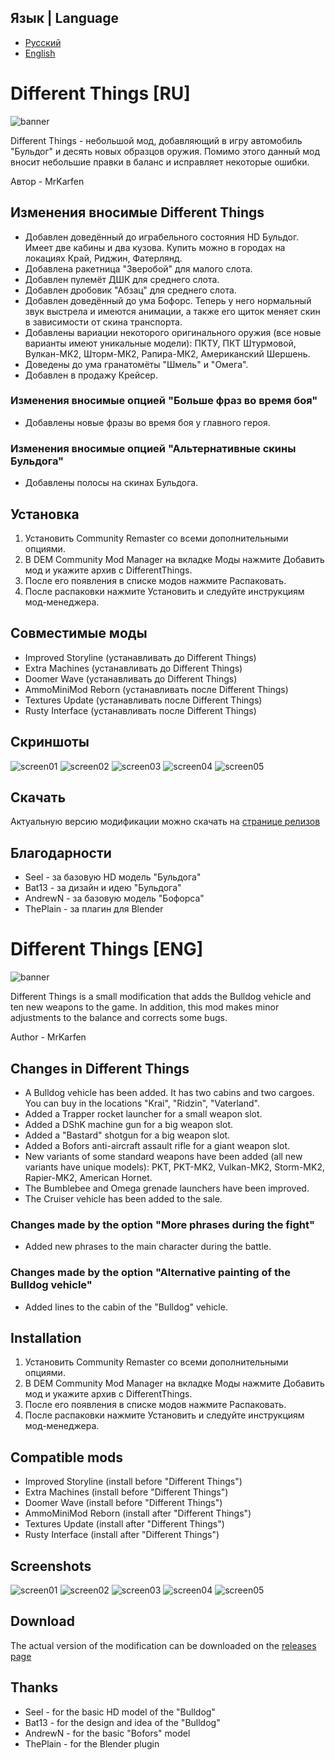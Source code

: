 ## Язык | Language
* [Русский](https://github.com/MrKarfen/Different-Things/edit/main/README.md#different-things-ru)
* [English](https://github.com/MrKarfen/Different-Things#different-things-eng)

# Different Things [RU]
![banner](https://github.com/MrKarfen/Different-Things/assets/89936556/f288c026-189c-4ffa-b6e8-eaedba33add4)

Different Things - небольшой мод, добавляющий в игру автомобиль "Бульдог" и десять новых образцов оружия. Помимо этого данный мод вносит небольшие правки в баланс и исправляет некоторые ошибки.

Автор - MrKarfen

## Изменения вносимые Different Things
* Добавлен доведённый до играбельного состояния HD Бульдог. Имеет две кабины и два кузова. Купить можно в городах на локациях Край, Риджин, Фатерлянд.
* Добавлена ракетница "Зверобой" для малого слота.
* Добавлен пулемёт ДШК для среднего слота.
* Добавлен дробовик "Абзац" для среднего слота.
* Добавлен доведённый до ума Бофорс. Теперь у него нормальный звук выстрела и имеются анимации, а также его щиток меняет скин в зависимости от скина транспорта.
* Добавлены вариации некоторого оригинального оружия (все новые варианты имеют уникальные модели): ПКТУ, ПКТ Штурмовой, Вулкан-МК2, Шторм-МК2, Рапира-МК2, Американский Шершень.
* Доведены до ума гранатомёты "Шмель" и "Омега".
* Добавлен в продажу Крейсер.
### Изменения вносимые опцией "Больше фраз во время боя"
* Добавлены новые фразы во время боя у главного героя.
### Изменения вносимые опцией "Альтернативные скины Бульдога"
* Добавлены полосы на скинах Бульдога.

## Установка
1. Установить Community Remaster со всеми дополнительными опциями.
2. В DEM Community Mod Manager на вкладке Моды нажмите Добавить мод и укажите архив с DifferentThings.
3. После его появления в списке модов нажмите Распаковать.
4. После распаковки нажмите Установить и следуйте инструкциям мод-менеджера.

## Совместимые моды
* Improved Storyline  (устанавливать до Different Things)
* Extra Machines  (устанавливать до Different Things)
* Doomer Wave  (устанавливать до Different Things)
* AmmoMiniMod Reborn  (устанавливать после Different Things)
* Textures Update  (устанавливать после Different Things)
* Rusty Interface  (устанавливать после Different Things)

## Скриншоты
![screen01](https://github.com/MrKarfen/Different-Things/blob/main/assets/screen01.png)
![screen02](https://github.com/MrKarfen/Different-Things/blob/main/assets/screen02.png)
![screen03](https://github.com/MrKarfen/Different-Things/blob/main/assets/screen03.png)
![screen04](https://github.com/MrKarfen/Different-Things/blob/main/assets/screen04.png)
![screen05](https://github.com/MrKarfen/Different-Things/blob/main/assets/screen05.png)

## Скачать
Актуальную версию модификации можно скачать на [странице релизов](https://github.com/MrKarfen/Different-Things/releases)

## Благодарности
* Seel - за базовую HD модель "Бульдога"
* Bat13 - за дизайн и идею "Бульдога"
* AndrewN - за базовую модель "Бофорса"
* ThePlain - за плагин для Blender

# Different Things [ENG]
![banner](https://github.com/MrKarfen/Different-Things/assets/89936556/f288c026-189c-4ffa-b6e8-eaedba33add4)

Different Things is a small modification that adds the Bulldog vehicle and ten new weapons to the game. In addition, this mod makes minor adjustments to the balance and corrects some bugs.

Author - MrKarfen

## Changes in Different Things
* A Bulldog vehicle has been added. It has two cabins and two cargoes. You can buy in the locations "Krai", "Ridzin", "Vaterland".
* Added a Trapper rocket launcher for a small weapon slot.
* Added a DShK machine gun for a big weapon slot.
* Added a "Bastard" shotgun for a big weapon slot.
* Added a Bofors anti-aircraft assault rifle for a giant weapon slot.
* New variants of some standard weapons have been added (all new variants have unique models): PKT, PKT-MK2, Vulkan-MK2, Storm-MK2, Rapier-MK2, American Hornet.
* The Bumblebee and Omega grenade launchers have been improved.
* The Cruiser vehicle has been added to the sale.
### Changes made by the option "More phrases during the fight"
* Added new phrases to the main character during the battle.
### Changes made by the option "Alternative painting of the Bulldog vehicle"
* Added lines to the cabin of the "Bulldog" vehicle.

## Installation
1. Установить Community Remaster со всеми дополнительными опциями.
2. В DEM Community Mod Manager на вкладке Моды нажмите Добавить мод и укажите архив с DifferentThings.
3. После его появления в списке модов нажмите Распаковать.
4. После распаковки нажмите Установить и следуйте инструкциям мод-менеджера.

## Compatible mods
* Improved Storyline  (install before "Different Things")
* Extra Machines  (install before "Different Things")
* Doomer Wave  (install before "Different Things")
* AmmoMiniMod Reborn  (install after "Different Things")
* Textures Update  (install after "Different Things")
* Rusty Interface  (install after "Different Things")

## Screenshots
![screen01](https://github.com/MrKarfen/Different-Things/blob/main/assets/screen01.png)
![screen02](https://github.com/MrKarfen/Different-Things/blob/main/assets/screen02.png)
![screen03](https://github.com/MrKarfen/Different-Things/blob/main/assets/screen03.png)
![screen04](https://github.com/MrKarfen/Different-Things/blob/main/assets/screen04.png)
![screen05](https://github.com/MrKarfen/Different-Things/blob/main/assets/screen05.png)

## Download
The actual version of the modification can be downloaded on the [releases page](https://github.com/MrKarfen/Different-Things/releases)

## Thanks
* Seel - for the basic HD model of the "Bulldog"
* Bat13 - for the design and idea of the "Bulldog"
* AndrewN - for the basic "Bofors" model
* ThePlain - for the Blender plugin
